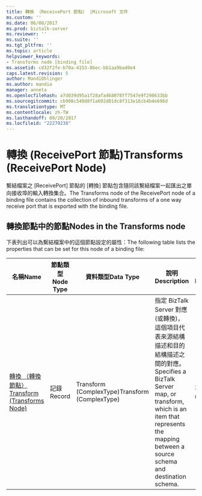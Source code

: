 ```yaml
---
title: 轉換 （ReceivePort 節點） |Microsoft 文件
ms.custom: ''
ms.date: 06/08/2017
ms.prod: biztalk-server
ms.reviewer: ''
ms.suite: ''
ms.tgt_pltfrm: ''
ms.topic: article
helpviewer_keywords:
- Transforms node [binding file]
ms.assetid: cd32f2fe-b70a-4153-86ec-bb1aa9bad0e4
caps.latest.revision: 5
author: MandiOhlinger
ms.author: mandia
manager: anneta
ms.openlocfilehash: a7d039d95a1f28afa468078ff7547e9f298633bb
ms.sourcegitcommit: cb908c540d8f1a692d01dc8f313e16cb4b4e696d
ms.translationtype: MT
ms.contentlocale: zh-TW
ms.lasthandoff: 09/20/2017
ms.locfileid: "22279238"
---
```

# <a name="transforms-receiveport-node"></a><span data-ttu-id="0c435-102">轉換 (ReceivePort 節點)</span><span class="sxs-lookup"><span data-stu-id="0c435-102">Transforms (ReceivePort Node)</span></span>
<span data-ttu-id="0c435-103">繫結檔案之 [ReceivePort] 節點的 [轉換] 節點包含隨同該繫結檔案一起匯出之單向接收埠的輸入轉換集合。</span><span class="sxs-lookup"><span data-stu-id="0c435-103">The Transforms node of the ReceivePort node of a binding file contains the collection of inbound transforms of a one way receive port that is exported with the binding file.</span></span>  
  
## <a name="nodes-in-the-transforms-node"></a><span data-ttu-id="0c435-104">轉換節點中的節點</span><span class="sxs-lookup"><span data-stu-id="0c435-104">Nodes in the Transforms node</span></span>  
 <span data-ttu-id="0c435-105">下表列出可以為繫結檔案中的這個節點設定的屬性：</span><span class="sxs-lookup"><span data-stu-id="0c435-105">The following table lists the properties that can be set for this node of a binding file:</span></span>  
  
|<span data-ttu-id="0c435-106">**名稱**</span><span class="sxs-lookup"><span data-stu-id="0c435-106">**Name**</span></span>|<span data-ttu-id="0c435-107">**節點類型**</span><span class="sxs-lookup"><span data-stu-id="0c435-107">**Node Type**</span></span>|<span data-ttu-id="0c435-108">**資料類型**</span><span class="sxs-lookup"><span data-stu-id="0c435-108">**Data Type**</span></span>|<span data-ttu-id="0c435-109">**說明**</span><span class="sxs-lookup"><span data-stu-id="0c435-109">**Description**</span></span>|<span data-ttu-id="0c435-110">**限制**</span><span class="sxs-lookup"><span data-stu-id="0c435-110">**Restrictions**</span></span>|<span data-ttu-id="0c435-111">**註解**</span><span class="sxs-lookup"><span data-stu-id="0c435-111">**Comments**</span></span>|  
|--------------|-------------------|-------------------|---------------------|----------------------|------------------|  
|[<span data-ttu-id="0c435-112">轉換 （轉換節點）</span><span class="sxs-lookup"><span data-stu-id="0c435-112">Transform (Transforms Node)</span></span>](../core/transform-transforms-node.md)|<span data-ttu-id="0c435-113">記錄</span><span class="sxs-lookup"><span data-stu-id="0c435-113">Record</span></span>|<span data-ttu-id="0c435-114">Transform (ComplexType)</span><span class="sxs-lookup"><span data-stu-id="0c435-114">Transform (ComplexType)</span></span>|<span data-ttu-id="0c435-115">指定 BizTalk Server 對應 (或轉換)，這個項目代表來源結構描述和目的結構描述之間的對應。</span><span class="sxs-lookup"><span data-stu-id="0c435-115">Specifies a BizTalk Server map, or transform, which is an item that represents the mapping between a source schema and destination schema.</span></span>|<span data-ttu-id="0c435-116">不需要</span><span class="sxs-lookup"><span data-stu-id="0c435-116">Not required</span></span>|<span data-ttu-id="0c435-117">預設值：無</span><span class="sxs-lookup"><span data-stu-id="0c435-117">Default value: none</span></span>|